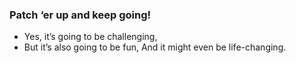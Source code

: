 
### Patch ‘er up and keep going!

- Yes, it’s going to be challenging,
- But it’s also going to be fun, And it might even be life-changing.
